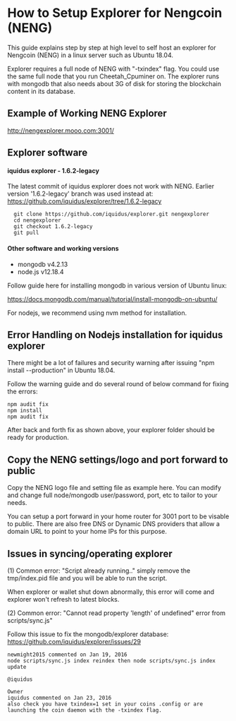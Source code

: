 # How to Setup Explorer for Nengcoin (NENG) 

This guide explains step by step at high level to self host an explorer for Nengcoin (NENG) in a linux server such as Ubuntu 18.04.

Explorer requires a full node of NENG with "-txindex" flag.  You could use the same full node that you run Cheetah_Cpuminer on.
The explorer runs with mongodb that also needs about 3G of disk for storing the blockchain content in its database. 

## Example of Working NENG Explorer

http://nengexplorer.mooo.com:3001/

## Explorer software

#### iquidus explorer - 1.6.2-legacy

The latest commit of iquidus explorer does not work with NENG.  Earlier version '1.6.2-legacy' branch was used instead at:
https://github.com/iquidus/explorer/tree/1.6.2-legacy

```
  git clone https://github.com/iquidus/explorer.git nengexplorer
  cd nengexplorer
  git checkout 1.6.2-legacy
  git pull 

```

#### Other software and working versions

* mongodb v4.2.13 
* node.js v12.18.4

Follow guide here for installing mongodb in various version of Ubuntu linux:

https://docs.mongodb.com/manual/tutorial/install-mongodb-on-ubuntu/

For nodejs, we recommend using nvm method for installation. 

## Error Handling on Nodejs installation for iquidus explorer

There might be a lot of failures and security warning after issuing "npm install --production" in Ubuntu 18.04. 

Follow the warning guide and do several round of below command for fixing the errors:
```
npm audit fix
npm install
npm audit fix
```

After back and forth fix as shown above, your explorer folder should be ready for production. 

## Copy the NENG settings/logo and port forward to public

Copy the NENG logo file and setting file as example here. You can modify and change full node/mongodb user/password, port, etc to tailor to your needs. 

You can setup a port forward in your home router for 3001 port to be visable to public. There are also free DNS or Dynamic DNS providers 
that allow a domain URL to point to your home IPs for this purpose.

## Issues in syncing/operating explorer

(1) Common error:  "Script already running.."
simply remove the tmp/index.pid file and you will be able to run the script.

When explorer or wallet shut down abnormally, this error will come 
and explorer won't refresh to latest blocks.

(2) Common error: "Cannot read property 'length' of undefined" error from scripts/sync.js"

Follow this issue to fix the mongodb/explorer database:
https://github.com/iquidus/explorer/issues/29

```
newmight2015 commented on Jan 19, 2016
node scripts/sync.js index reindex then node scripts/sync.js index update

@iquidus
 
Owner
iquidus commented on Jan 23, 2016
also check you have txindex=1 set in your coins .config or are launching the coin daemon with the -txindex flag.
```
 
